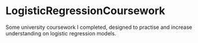 # LogisticRegressionCoursework
Some university coursework I completed, designed to practise and increase understanding on logistic regression models.
